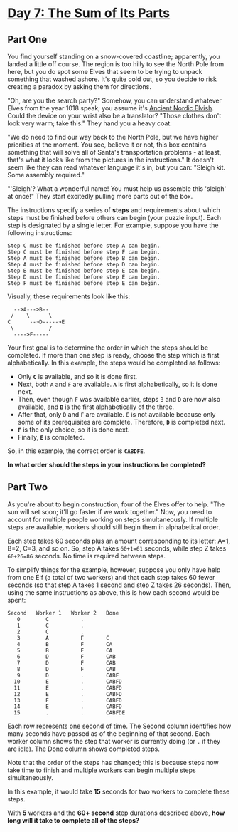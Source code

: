 # [Day 7: The Sum of Its Parts](https://adventofcode.com/2018/day/7)

## Part One

You find yourself standing on a snow-covered coastline; apparently, you landed a little off course. The region is too hilly to see the North Pole from here, but you do spot some Elves that seem to be trying to unpack something that washed ashore. It's quite cold out, so you decide to risk creating a paradox by asking them for directions.

"Oh, are you the search party?" Somehow, you can understand whatever Elves from the year 1018 speak; you assume it's [Ancient Nordic Elvish](https://adventofcode.com/2015/day/6). Could the device on your wrist also be a translator? "Those clothes don't look very warm; take this." They hand you a heavy coat.

"We do need to find our way back to the North Pole, but we have higher priorities at the moment. You see, believe it or not, this box contains something that will solve all of Santa's transportation problems - at least, that's what it looks like from the pictures in the instructions." It doesn't seem like they can read whatever language it's in, but you can: "Sleigh kit. Some assembly required."

"'Sleigh'? What a wonderful name! You must help us assemble this 'sleigh' at once!" They start excitedly pulling more parts out of the box.

The instructions specify a series of **steps** and requirements about which steps must be finished before others can begin (your puzzle input). Each step is designated by a single letter. For example, suppose you have the following instructions:

```
Step C must be finished before step A can begin.
Step C must be finished before step F can begin.
Step A must be finished before step B can begin.
Step A must be finished before step D can begin.
Step B must be finished before step E can begin.
Step D must be finished before step E can begin.
Step F must be finished before step E can begin.
```

Visually, these requirements look like this:

```
  -->A--->B--
 /    \      \
C      -->D----->E
 \           /
  ---->F-----
```

Your first goal is to determine the order in which the steps should be completed. If more than one step is ready, choose the step which is first alphabetically. In this example, the steps would be completed as follows:

- Only **`C`** is available, and so it is done first.
- Next, both `A` and `F` are available. **`A`** is first alphabetically, so it is done next.
- Then, even though `F` was available earlier, steps `B` and `D` are now also available, and **`B`** is the first alphabetically of the three.
- After that, only `D` and `F` are available. `E` is not available because only some of its prerequisites are complete. Therefore, **`D`** is completed next.
- **`F`** is the only choice, so it is done next.
- Finally, **`E`** is completed.

So, in this example, the correct order is **`CABDFE`**.

**In what order should the steps in your instructions be completed?**

## Part Two

As you're about to begin construction, four of the Elves offer to help. "The sun will set soon; it'll go faster if we work together." Now, you need to account for multiple people working on steps simultaneously. If multiple steps are available, workers should still begin them in alphabetical order.

Each step takes 60 seconds plus an amount corresponding to its letter: A=1, B=2, C=3, and so on. So, step A takes `60+1=61` seconds, while step Z takes `60+26=86` seconds. No time is required between steps.

To simplify things for the example, however, suppose you only have help from one Elf (a total of two workers) and that each step takes 60 fewer seconds (so that step A takes 1 second and step Z takes 26 seconds). Then, using the same instructions as above, this is how each second would be spent:

```
Second   Worker 1   Worker 2   Done
   0        C          .        
   1        C          .        
   2        C          .        
   3        A          F       C
   4        B          F       CA
   5        B          F       CA
   6        D          F       CAB
   7        D          F       CAB
   8        D          F       CAB
   9        D          .       CABF
  10        E          .       CABFD
  11        E          .       CABFD
  12        E          .       CABFD
  13        E          .       CABFD
  14        E          .       CABFD
  15        .          .       CABFDE
```

Each row represents one second of time. The Second column identifies how many seconds have passed as of the beginning of that second. Each worker column shows the step that worker is currently doing (or `.` if they are idle). The Done column shows completed steps.

Note that the order of the steps has changed; this is because steps now take time to finish and multiple workers can begin multiple steps simultaneously.

In this example, it would take **15** seconds for two workers to complete these steps.

With **5** workers and the **60+ second** step durations described above, **how long will it take to complete all of the steps?**
